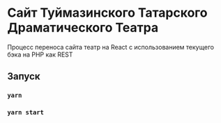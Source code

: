 # Сайт Туймазинского Татарского Драматического Театра

Процесс переноса сайта театр на React с использованием текущего бэка на PHP как REST

## Запуск

### `yarn`

### `yarn start`
